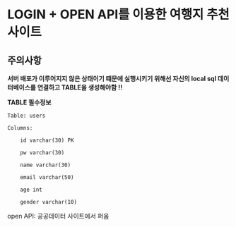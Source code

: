 # LOGIN + OPEN API를 이용한 여행지 추천 사이트

## 주의사항

**서버 배포가 이루어지지 않은 상태이기 떄문에 실행시키기 위해선 자신의 local sql 데이터베이스를 연결하고 TABLE을 생성해야함 !!**

**TABLE 필수정보**

    Table: users

    Columns:

        id varchar(30) PK 
  
        pw varchar(30) 
  
        name varchar(30) 
  
        email varchar(50)
  
        age int 
  
        gender varchar(10)


open API: 공공데이터 사이트에서 퍼옴
